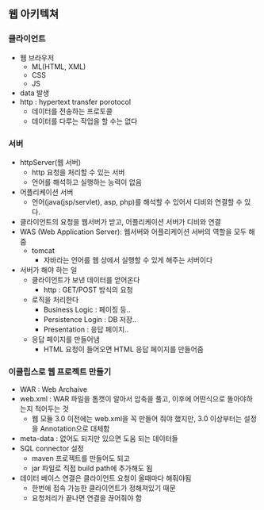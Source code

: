 ## 웹 아키텍쳐

### 클라이언트

- 웹 브라우저
  - ML(HTML, XML)
  - CSS
  - JS
- data 발생
- http : hypertext transfer porotocol
  - 데이터를 전송하는 프로토콜
  - 데이터를 다루는 작업을 할 수는 없다

### 서버

- httpServer(웹 서버)
  - http 요청을 처리할 수 있는 서버
  - 언어를 해석하고 실행하는 능력이 없음
- 어플리케이션 서버
  - 언어(java(jsp/servlet), asp, php)를 해석할 수 있어서 디비와 연결할 수 있다.
- 클라이언트의 요청을 웹서버가 받고, 어플리케이션 서버가 디비와 연결 
- WAS (Web Application Server): 웹서버와 어플리케이션 서버의 역할을 모두 해줌
  - tomcat
    - 자바라는 언어를 웹 상에서 실행할 수 있게 해주는 서버이다
- 서버가 해야 하는 일
  - 클라이언트가 보낸 데이터를 얻어온다
    - http : GET/POST 방식의 요청
  - 로직을 처리한다
    - Business Logic : 페이징 등..
    - Persistence Login : DB 저장..
    - Presentation : 응답 페이지..
  - 응답 페이지를 만들어냄
    - HTML 요청이 들어오면 HTML 응답 페이지를 만들어줌

### 이클립스로 웹 프로젝트 만들기
- WAR : Web Archaive
- web.xml : WAR 파일을 톰캣이 알아서 압축을 풀고, 이후에 어떤식으로 돌아야하는지 적어두는 것
  - 웹 모듈  3.0 이전에는 web.xml을 꼭 만들어 줘야 했지만, 3.0 이상부터는 설정을 Annotation으로 대체함
- meta-data : 없어도 되지만 있으면 도움 되는 데이터들
- SQL connector 설정
  - maven 프로젝트를 만들어도 되고
  - jar 파일로 직접 build path에 추가해도 됨
- 데이터 베이스 연결은 클라이언트 요청이 올때마다 해줘야됨
  - 한번에 접속 가능한 클라이언트가 정해져있기 때문
  - 요청처리가 끝나면 연결을 끊어줘야 함